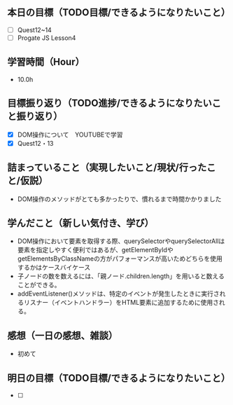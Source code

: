 ## 本日の目標（TODO目標/できるようになりたいこと）
- [ ] Quest12~14
- [ ] Progate JS Lesson4
## 学習時間（Hour）
- 10.0h
## 目標振り返り（TODO進捗/できるようになりたいこと振り返り）
- [x] DOM操作について　YOUTUBEで学習
- [x] Quest12・13

## 詰まっていること（実現したいこと/現状/行ったこと/仮説）
- DOM操作のメソッドがとても多かったりで、慣れるまで時間かかりました
## 学んだこと（新しい気付き、学び）
- DOM操作において要素を取得する際、querySelectorやquerySelectorAllは要素を指定しやすく便利ではあるが、getElementByIdやgetElementsByClassNameの方がパフォーマンスが高いためどちらを使用するかはケースバイケース
- 子ノードの数を数えるには、「親ノード.children.length」を用いると数えることができる。
- addEventListener()メソッドは、特定のイベントが発生したときに実行されるリスナー（イベントハンドラー）をHTML要素に追加するために使用される。
## 感想（一日の感想、雑談）
- 初めて
## 明日の目標（TODO目標/できるようになりたいこと）
- [ ]
